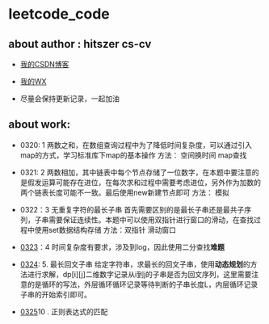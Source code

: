 # leetcode_code

## about author : hitszer cs-cv

- [我的CSDN博客](https://blog.csdn.net/qq_43528044)

- [我的WX](z1060856152)

- 尽量会保持更新记录，一起加油


## about work:

- 0320: 1 两数之和，在数组查询过程中为了降低时间复杂度，可以通过引入map的方式，学习标准库下map的基本操作 方法： 空间换时间  map查找

- 0321: 2 两数相加，其中链表中每个节点存储了一位数字，在本题中要注意的是假发运算可能存在进位，在每次求和过程中需要考虑进位，另外作为加数的两个链表长度可能不一致。最后使用new新建节点即可 方法： 模拟

- 0322：3 无重复字符的最长子串 首先需要区别的是最长子串还是最共子序列，子串需要保证连续性。本题中可以使用双指针进行窗口的滑动，在查找过程中使用set数据结构存储 方法：双指针 滑动窗口

- [0323](https://leetcode.cn/problems/median-of-two-sorted-arrays/?favorite=2cktkvj)：4 时间复杂度有要求，涉及到log，因此使用二分查找**难题**

- [0324](https://leetcode.cn/problems/longest-palindromic-substring/): 5. 最长回文子串 给定字符串，求最长的回文子串，使用**动态规划**的方法进行求解，dp[i][j]二维数字记录从i到j的子串是否为回文序列，这里需要注意的是循环的写法，外层循环循环记录等待判断的子串长度L，内层循环记录子串的开始索引即可。

- [0325](https://leetcode.cn/problems/regular-expression-matching/?favorite=2cktkvj)10 . 正则表达式的匹配